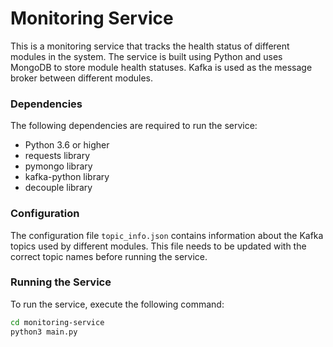 # Monitoring Service

This is a monitoring service that tracks the health status of different modules in the system. The service is built using Python and uses MongoDB to store module health statuses. Kafka is used as the message broker between different modules.

### Dependencies

The following dependencies are required to run the service:

- Python 3.6 or higher
- requests library
- pymongo library
- kafka-python library
- decouple library

### Configuration

The configuration file `topic_info.json` contains information about the Kafka topics used by different modules. This file needs to be updated with the correct topic names before running the service.

### Running the Service

To run the service, execute the following command:

```bash
cd monitoring-service
python3 main.py


